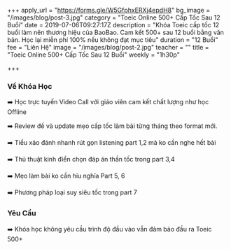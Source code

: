 +++
apply_url = "https://forms.gle/W5GfphxERXj4epdH8"
bg_image = "/images/blog/post-3.jpg"
category = "Toeic Online 500+ Cấp Tốc Sau 12 Buổi"
date = 2019-07-06T09:27:17Z
description = "Khóa Toeic cấp tốc 12 buổi làm nên thương hiệu của BaoBao. Cam kết 500+ sau 12 buổi bằng văn bản. Học lại miễn phí 100% nếu không đạt mục tiêu"
duration = "12 Buổi"
fee = "Liên Hệ"
image = "/images/blog/post-2.jpg"
teacher = ""
title = "Toeic Online 500+ Cấp Tốc Sau 12 Buổi"
weekly = "1h30p"

+++
### Về Khóa Học

➡️ Học trực tuyến Video Call với giáo viên cam kết chất lượng như học Offline

➡️ Review đề và update mẹo cấp tốc làm bài từng tháng theo format mới.

➡️ Tiểu xảo đánh nhanh rút gọn listening part 1,2 mà ko cần nghe hết bài

➡️ Thủ thuật kinh điển chọn đáp án thần tốc trong part 3,4

➡️ Mẹo làm bài ko cần hỉu nghĩa Part 5, 6

➡️ Phương pháp loại suy siêu tốc trong part 7</p>

### Yêu Cầu

➡️ Khóa học không yêu cầu trình độ đầu vào vẫn đảm bảo đầu ra Toeic 500+